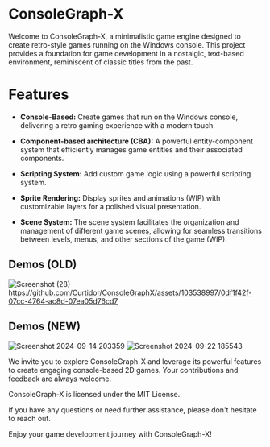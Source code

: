 # ConsoleGraph-X


Welcome to ConsoleGraph-X, a minimalistic game engine designed to create retro-style games running on the Windows console. This project provides a foundation for game development in a nostalgic, text-based environment, reminiscent of classic titles from the past.

# Features
* **Console-Based:** Create games that run on the Windows console, delivering a retro gaming experience with a modern touch.

* **Component-based architecture (CBA):** A powerful entity-component system that efficiently manages game entities and their associated components.
  
* **Scripting System:** Add custom game logic using a powerful scripting system.

* **Sprite Rendering:** Display sprites and animations (WIP) with customizable layers for a polished visual presentation.

* **Scene System:** The scene system facilitates the organization and management of different game scenes, allowing for seamless transitions between levels, menus, and other sections of the game (WIP).

## Demos (OLD)
![Screenshot (28)](https://github.com/Curtidor/ConsoleGraphX/assets/103538997/6cc061ea-79d0-41e6-b3f2-f4d2a7d2e323)
https://github.com/Curtidor/ConsoleGraphX/assets/103538997/0df1f42f-07cc-4764-ac8d-07ea05d76cd7

## Demos (NEW)
![Screenshot 2024-09-14 203359](https://github.com/user-attachments/assets/04c1aa56-a1cb-43ff-ba05-a9bba20b026e)
![Screenshot 2024-09-22 185543](https://github.com/user-attachments/assets/65ae0ffe-dae5-46aa-9496-19f61166fb24)

We invite you to explore ConsoleGraph-X and leverage its powerful features to create engaging console-based 2D games. Your contributions and feedback are always welcome.

ConsoleGraph-X is licensed under the MIT License.

If you have any questions or need further assistance, please don't hesitate to reach out.

Enjoy your game development journey with ConsoleGraph-X!
